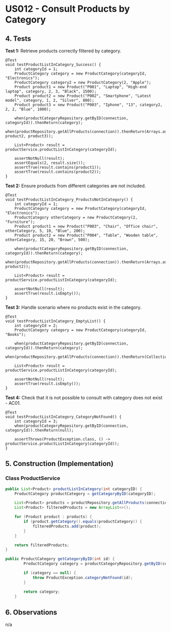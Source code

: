 # US012 - Consult Products by Category

## 4. Tests 

**Test 1:** Retrieve products correctly filtered by category.

    @Test
    void testProductListInCategory_Success() {
        int categoryId = 1;
        ProductCategory category = new ProductCategory(categoryId, "Electronics");
        ProductCategory category2 = new ProductCategory(2, "Apple");
        Product product1 = new Product("P001", "Laptop", "High-end laptop", category, 2, 3, "Black", 1500);
        Product product2 = new Product("P002", "Smartphone", "Latest model", category, 1, 2, "Silver", 800);
        Product product3 = new Product("P003", "Iphone", "13", category2, 2, 2, "Blue", 1000);

        when(productCategoryRepository.getByID(connection, categoryId)).thenReturn(category);
        when(productRepository.getAllProducts(connection)).thenReturn(Arrays.asList(product1, product2, product3));

        List<Product> result = productService.productListInCategory(categoryId);

        assertNotNull(result);
        assertEquals(2, result.size());
        assertTrue(result.contains(product1));
        assertTrue(result.contains(product2));
    }

**Test 2:** Ensure products from different categories are not included.

    @Test
    void testProductListInCategory_ProductsNotInCategory() {
        int categoryId = 1;
        ProductCategory category = new ProductCategory(categoryId, "Electronics");
        ProductCategory otherCategory = new ProductCategory(2, "Furniture");
        Product product1 = new Product("P003", "Chair", "Office chair", otherCategory, 5, 10, "Blue", 200);
        Product product2 = new Product("P004", "Table", "Wooden table", otherCategory, 15, 20, "Brown", 500);

        when(productCategoryRepository.getByID(connection, categoryId)).thenReturn(category);
        when(productRepository.getAllProducts(connection)).thenReturn(Arrays.asList(product1, product2));

        List<Product> result = productService.productListInCategory(categoryId);

        assertNotNull(result);
        assertTrue(result.isEmpty());
    }

**Test 3:** Handle scenario where no products exist in the category.

    @Test
    void testProductListInCategory_EmptyList() {
        int categoryId = 2;
        ProductCategory category = new ProductCategory(categoryId, "Books");

        when(productCategoryRepository.getByID(connection, categoryId)).thenReturn(category);
        when(productRepository.getAllProducts(connection)).thenReturn(Collections.emptyList());

        List<Product> result = productService.productListInCategory(categoryId);

        assertNotNull(result);
        assertTrue(result.isEmpty());
    }

**Test 4:** Check that it is not possible to consult with category does not exist - AC01.

    @Test
    void testProductListInCategory_CategoryNotFound() {
        int categoryId = 3;
        when(productCategoryRepository.getByID(connection, categoryId)).thenReturn(null);

        assertThrows(ProductException.class, () -> productService.productListInCategory(categoryId));
    }

## 5. Construction (Implementation)

### Class ProductService 

```java
public List<Product> productListInCategory(int categoryID) {
    ProductCategory productCategory = getCategoryByID(categoryID);

    List<Product> products = productRepository.getAllProducts(connection);
    List<Product> filteredProducts = new ArrayList<>();

    for (Product product : products) {
        if (product.getCategory().equals(productCategory)) {
            filteredProducts.add(product);
        }
    }

    return filteredProducts;
}
```
```java
public ProductCategory getCategoryByID(int id) {
        ProductCategory category = productCategoryRepository.getByID(connection, id);

        if (category == null) {
            throw ProductException.categoryNotFound(id);
        }

        return category;
    }
```

## 6. Observations

n/a